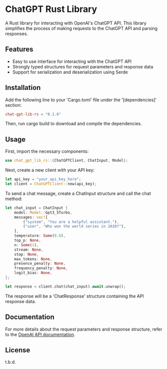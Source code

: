 # ChatGPT Rust Library
A Rust library for interacting with OpenAI's ChatGPT API. This library simplifies the process of making requests to the ChatGPT API and parsing responses.

## Features
* Easy to use interface for interacting with the ChatGPT API
* Strongly typed structures for request parameters and response data
* Support for serialization and deserialization using Serde

## Installation
Add the following line to your 'Cargo.toml' file under the '[dependencies]' section:
```toml
chat-gpt-lib-rs = "0.1.0"
```
Then, run cargo build to download and compile the dependencies.

## Usage
First, import the necessary components:
```rust
use chat_gpt_lib_rs::{ChatGPTClient, ChatInput, Model};
```
Next, create a new client with your API key:
```rust
let api_key = "your_api_key_here";
let client = ChatGPTClient::new(api_key);
```
To send a chat message, create a ChatInput structure and call the chat method:
```rust
let chat_input = ChatInput {
    model: Model::Gpt3_5Turbo,
    messages: vec![
        ("system", "You are a helpful assistant."),
        ("user", "Who won the world series in 2020?"),
    ],
    temperature: Some(0.8),
    top_p: None,
    n: Some(1),
    stream: None,
    stop: None,
    max_tokens: None,
    presence_penalty: None,
    frequency_penalty: None,
    logit_bias: None,
};

let response = client.chat(chat_input).await.unwrap();
```
The response will be a 'ChatResponse' structure containing the API response data.

## Documentation
For more details about the request parameters and response structure, refer to the [OpenAI API documentation](https://beta.openai.com/docs/api-reference/chat/create).

## License
t.b.d.
